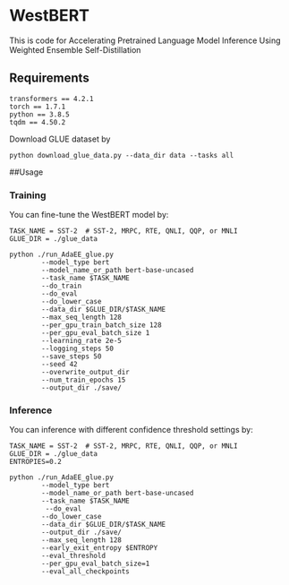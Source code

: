 # WestBERT
This is code for Accelerating Pretrained Language Model Inference Using Weighted Ensemble Self-Distillation
 
## Requirements

```
transformers == 4.2.1  
torch == 1.7.1  
python == 3.8.5  
tqdm == 4.50.2  
```
Download GLUE dataset by
```
python download_glue_data.py --data_dir data --tasks all
```

##Usage
### Training

You can fine-tune the WestBERT model by:
```
TASK_NAME = SST-2  # SST-2, MRPC, RTE, QNLI, QQP, or MNLI
GLUE_DIR = ./glue_data

python ./run_AdaEE_glue.py 
        --model_type bert 
        --model_name_or_path bert-base-uncased
        --task_name $TASK_NAME 
        --do_train
        --do_eval
        --do_lower_case 
        --data_dir $GLUE_DIR/$TASK_NAME
        --max_seq_length 128 
        --per_gpu_train_batch_size 128
        --per_gpu_eval_batch_size 1 
        --learning_rate 2e-5 
        --logging_steps 50 
        --save_steps 50
        --seed 42
        --overwrite_output_dir
        --num_train_epochs 15 
        --output_dir ./save/ 
```
### Inference

You can inference with different confidence threshold settings by:
```
TASK_NAME = SST-2  # SST-2, MRPC, RTE, QNLI, QQP, or MNLI
GLUE_DIR = ./glue_data
ENTROPIES=0.2

python ./run_AdaEE_glue.py 
        --model_type bert
        --model_name_or_path bert-base-uncased
        --task_name $TASK_NAME
         --do_eval 
        --do_lower_case 
        --data_dir $GLUE_DIR/$TASK_NAME
        --output_dir ./save/
        --max_seq_length 128 
        --early_exit_entropy $ENTROPY
        --eval_threshold
        --per_gpu_eval_batch_size=1 
        --eval_all_checkpoints
```

 